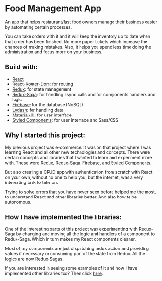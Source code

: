 # Food Management App

An app that helps restaurant/fast food owners manage their business easier by automating certain processes.

You can take orders with it and it will keep the inventory up to date when that order has been finished. No more paper tickets which increase the chances of making mistakes. Also, it helps you spend less time doing the administration and focus more on your business.

## Build with:

-   <ins>React</ins>
-   <ins>React-Router-Dom</ins>: for routing
-   <ins>Redux</ins>: for state management
-   <ins>Redux-Saga</ins>: for handling async calls and for components handlers and logic
-   <ins>Firebase</ins>: for the database (NoSQL)
-   <ins>Lodash</ins>: for handling data
-   <ins>Material-UI</ins>: for user interface
-   <ins>Styled Components</ins>: for user interface and Sass/CSS

## Why I started this project:

My previous project was e-commerce. It was on that project where I was learning React and all other new technologies and concepts. There were certain concepts and libraries that I wanted to learn and experiment more with. These were Redux, Redux-Saga, Firebase, and Styled Components.

But also creating a CRUD app with authentication from scratch with React on your own, without no one to help you, but the internet, was a very interesting task to take on.

Trying to solve errors that you have never seen before helped me the most, to understand React and other libraries better. And also how te be autonomous.

## How I have implemented the libraries:

One of the interesting parts of this project was experimenting with Redux-Saga by changing and moving all the logic and handlers of a component to Redux-Saga. Which in turn makes my React components cleaner.

Most of my components are just dispatching redux action and providing values if necessary or consuming part of the state from Redux. All the logics are now Redux-Sagas.

If you are interested in seeing some examples of it and how I have implemented other libraries too? Then click [here](./src/documentation/README_IMPLEMENTATION.md).
